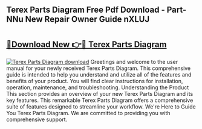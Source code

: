 ## Terex Parts Diagram Free Pdf Download - Part-NNu New Repair Owner Guide nXLUJ

# <h2><a href="http://dfqj02.blite.top/?on=Terex+Parts+Diagram">🔗Download New 👉🔴 Terex Parts Diagram</a></h2>

[![Terex Parts Diagram download](https://i.imgur.com/lujVjoI.png)](http://dfqj02.blite.top/?on=Terex+Parts+Diagram)
Greetings and welcome to the user manual for your newly received Terex Parts Diagram. This comprehensive guide is intended to help you understand and utilize all of the features and benefits of your product. You will find clear instructions for installation, operation, maintenance, and troubleshooting. Understanding the Product This section provides an overview of your new Terex Parts Diagram and its key features. This remarkable Terex Parts Diagram offers a comprehensive suite of features designed to streamline your workflow. We're Here to Guide You Terex Parts Diagram. We are committed to providing you with comprehensive support.
